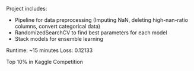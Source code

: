 Project includes:
- Pipeline for data preprocessing (Imputing NaN, deleting high-nan-ratio columns, convert categorical data)
- RandomizedSearchCV to find best parameters for each model
- Stack models for ensemble learning

Runtime: ~15 minutes
Loss: 0.12133

Top 10% in Kaggle Competition
